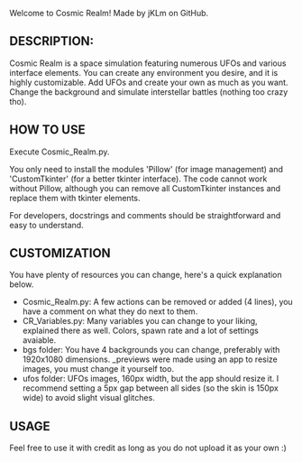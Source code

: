 Welcome to Cosmic Realm! Made by jKLm on GitHub.

## DESCRIPTION: ##

Cosmic Realm is a space simulation featuring numerous UFOs and various interface elements. You can create any environment you desire, and it is highly customizable.
Add UFOs and create your own as much as you want. Change the background and simulate interstellar battles (nothing too crazy tho).

## HOW TO USE ##

Execute Cosmic_Realm.py.

You only need to install the modules 'Pillow' (for image management) and 'CustomTkinter' (for a better tkinter interface). The code cannot work without Pillow, although you can remove all CustomTkinter instances and replace them with tkinter elements.

For developers, docstrings and comments should be straightforward and easy to understand.

## CUSTOMIZATION ##

You have plenty of resources you can change, here's a quick explanation below.

- Cosmic_Realm.py: A few actions can be removed or added (4 lines), you have a comment on what they do next to them.
- CR_Variables.py: Many variables you can change to your liking, explained there as well. Colors, spawn rate and a lot of settings avaiable.
- bgs folder: You have 4 backgrounds you can change, preferably with 1920x1080 dimensions. _previews were made using an app to resize images, you must change it yourself too.
- ufos folder: UFOs images, 160px width, but the app should resize it. I recommend setting a 5px gap between all sides (so the skin is 150px wide) to avoid slight visual glitches.

## USAGE ##

Feel free to use it with credit as long as you do not upload it as your own :)
